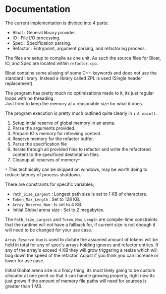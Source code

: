 # Documentation

The current implementation is divided into 4 parts:

* Bloat : General library provider.
* IO : File I/O processing.
* Spec : Specification parsing.
* Refactor : Entrypoint, argument parsing, and refactoring process.

The files are setup to compile as one unit. As such the source files for Bloat, IO, and Spec are located within `refactor.cpp`.

Bloat contains some aliasing of some C++ keywords and does not use the standard library. Instead a library called ZPL is used (Single header replacement).

The program has pretty much no optimizations made to it, its just regular loops with no threading.  
Just tried to keep the memory at a reasonable size for what it does.

The program execution is pretty much outlined quite clearly in `int main()`.

1. Setup initial reserve of global memory in an arena.
2. Parse the arguments provided.
3. Prepare IO's memory for retreviing content.
4. Reserve memory for the refactor buffer.
5. Parse the specification file
6. Iterate through all provided files to refactor and write the refactored content to the specificed destintation files.
7. Cleanup all reserves of memory`*`


`*` This technically can be skipped on windows, may be worth doing to reduce latency of process shutdown.

There are constraints for specific variables;

* `Path_Size_Largest` : Longest path size is set to 1 KB of characters.
* `Token_Max_Length` : Set to 128 KB.
* `Array_Reserve_Num` : Is set to 4 KB. 
* Initial Global arena size : Set to 2 megabytes.

The `Path_Size_Largest` and `Token_Max_Length` are compile-time constraints that the runtime will not have a fallback for, if current size is not enough it will need to be changed for your use case.

`Array_Reserve_Num` is used to dictate the assumed amount of tokens will be held in total for any of spec's arrays holding ignores and refactor entries. If any of the array's exceed 4 KB they will grow triggering a resize which will bog down the speed of the refactor. Adjust if you think you can increase or lower for use case.

Initial Global arena size is a finicy thing, its most likely going to be custom allocator at one point so that it can handle growing properly, right now its just grows if the amount of memory file paths will need for sources is greater than 1 MB.  
